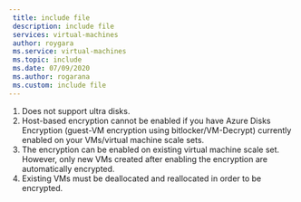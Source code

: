 ```yaml
---
 title: include file
 description: include file
 services: virtual-machines
 author: roygara
 ms.service: virtual-machines
 ms.topic: include
 ms.date: 07/09/2020
 ms.author: rogarana
 ms.custom: include file
---
```

1. Does not support ultra disks.
1. Host-based encryption cannot be enabled if you have Azure Disks Encryption (guest-VM encryption using bitlocker/VM-Decrypt) currently enabled on your VMs/virtual machine scale sets.
1. The encryption can be enabled on existing virtual machine scale set. However, only new VMs created after enabling the encryption are automatically encrypted.
1. Existing VMs must be deallocated and reallocated in order to be encrypted.